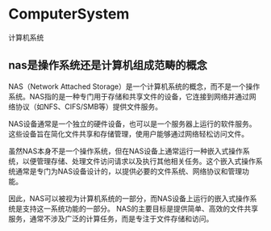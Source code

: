 # ComputerSystem
计算机系统

## nas是操作系统还是计算机组成范畴的概念

NAS（Network Attached Storage）是一个计算机系统的概念，而不是一个操作系统。NAS指的是一种专门用于存储和共享文件的设备，它连接到网络并通过网络协议（如NFS、CIFS/SMB等）提供文件服务。

NAS设备通常是一个独立的硬件设备，也可以是一个服务器上运行的软件服务。这些设备旨在简化文件共享和存储管理，使用户能够通过网络轻松访问文件。

虽然NAS本身不是一个操作系统，但在NAS设备上通常运行一种嵌入式操作系统，以便管理存储、处理文件访问请求以及执行其他相关任务。这个嵌入式操作系统通常是专门为NAS设备设计的，以提供必要的文件系统、网络协议和管理功能。

因此，NAS可以被视为计算机系统的一部分，而NAS设备上运行的嵌入式操作系统是支持这一系统功能的一部分。 NAS的主要目标是提供简单、高效的文件共享服务，通常不涉及广泛的计算任务，而是专注于文件存储和访问。
